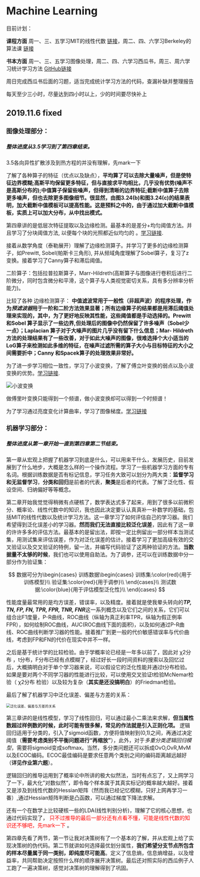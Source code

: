 # Machine Learning

目前计划：

**课程方面** 周一、三、五学习MIT的线性代数 [链接]( https://www.bilibili.com/video/av46288016?p=2 )，周二、四、六学习Berkeley的算法课 [链接]( https://www.youtube.com/watch?v=f7fri6FsvvQ )

**书本方面** 周一、三、五学习图像处理，周二、四、六学习西瓜书，周三、周六学习统计学习方法  [GitHub链接](https://github.com/fengdu78/lihang-code) 

周日完成西瓜书后面的习题，适当完成统计学习方法的代码，查漏补缺并整理报告

每天至少三小时，尽量达到四小时以上，少的时间要尽快补上
		
		
## 2019.11.6 fixed
###  图像处理部分：
##### 整体进度从3.5学习到了第四章结束。

3.5各向异性扩散涉及到热方程的并没有理解，先mark一下

了解了各种算子的特征（优点以及缺点），**平均算了可以去除大量噪声，但是使特征边界模糊;高斯平均保留更多特征，但与直接求平均相比，几乎没有优势(噪声不是高斯分布的);中值算子保留些噪声，但得到清晰的边界特征;截断中值算子去除更多噪声，但也去除更多图像细节。很显然，由图3.24(b)和图3.24(c)的结果表明，加大截断中值模板可以提高性能。这是预料之中的，由于通过加大截断中值模板，实质上可以加大分布，从中找出模式。**

第四章讲的是低层次特征提取以及边缘检测。最基本的是差分+均匀阈值方法。并且学习了分块阈值方法, 以便每个块的光照都近似均匀的 。[学习链接]( https://blog.csdn.net/kk55guang2/article/details/78475414 ).

接着从数学角度（泰勒展开）理解了边缘检测算子。并学习了更多的边缘检测算子，如Prewitt,  Sobel(帕斯卡三角形), 并从频域角度理解了Sobel算子，复习了z变换。接着学习了Canny算子和滞后阈值。

二阶算子：包括拉普拉斯算子，Marr-Hildreth(高斯算子与图像进行卷积后进行二阶微分，同时包含微分和平滑，这个算子与人类视觉密切关系，具有多分辨率分析能力)。

比较了各种 边缘检测算子： **中值滤波常用于一般性（非超声波）的程序处理，作为*预滤波器*用于一阶和二阶方法效果显著；所有边缘算子的结果都是用滞后阈值处理来实现的，其中，为了更好地反映其性能，这些阈值都是手动选择的。Prewitt 和Sobel 算子显示了一些边界,但处理后的图像中仍然保留了许多噪声（Sobel少一点）；Laplacian 算子对于大噪声的图片几乎没有留下什么信息；Mar- Hildreth方法的处理结果有了一些改善，对于如此大噪声的图像，很难选择个大小适当的LoG算子来检测如此多维的特征，在噪声过滤所需的算子大小与目标特征的大小之间需要折中；Canny 和Spacek算子的处理效果非常好。**

为了进一步学习相位一致性，学习了小波变换，了解了傅立叶变换的弱点以及小波变换的优势。[学习链接](https://www.cnblogs.com/jfdwd/p/9249850.html).

![小波变换](https://img-blog.csdn.net/20160705113512598)

做傅里叶变换只能得到一个频谱，做小波变换却可以得到一个时频谱！

为了学习通过亮度变化计算曲率，学习了图像梯度。[学习链接](https://blog.csdn.net/saltriver/article/details/78987096)



### 机器学习部分：

##### 整体进度从第一章开始一直到第四章第二节结束。

第一章从宏观上把握了机器学习到底是什么，可以用来干什么，发展历史，目前发展到了什么地步，大概是怎么样的一个操作流程。学习了一些机器学习方面的专有名词。根据训练数据是否有标记信息，学习任务大致可以划分为两大类：**监督学习和无监督学习**，**分类和回归**是前者的代表，**聚类**是后者的代表。了解了泛化性、假设空间、归纳偏好等等概念。

第二章开始我觉觉得稍微有点硬核了，数学表达式多了起来，用到了很多以前微积分、概率论、线性代数中的知识，我也因此决定要认认真真补一补数学的基础，包括MIT的线性代数以及统计学习方法。这一章学习了如何评估自己的学习器。我们希望得到泛化误差小的学习器。**然而我们无法直接比较泛化误差**，因此有了这一章的许许多多的评估方法。最基本的是留出法，即按一定比例留出一部分样本当测试集，用测试集来评估误差，作为对泛化误差的估计。接着学习了更加高级有效的交叉验证以及交叉验证的特例，留一法，并编写代码验证了这两种验证的方法。**当数据量不太够的时候**，我们也可以使用自助法。为了调参，还可以在训练数据中分一部分作为验证集：


$$
数据可分为\begin{cases}
训练数据\begin{cases}
训练集:\color{red}{用于训练模型}\\
验证集:\color{red}{用于调参}\\
\end{cases}\\
测试数据:\color{blue}{用于评估模型泛化性}\\
\end{cases}
$$


性能度量最常用的是均方误差，错误率，以及精度。接着就是使我晕头转向的***TP, TN, FP, FN, TPR, FPR, TNR, FNR***这一系列概念以及它们之间的关系，它们可以组合出F1度量，P-R曲线，ROC曲线（纵轴为真正利率TPR，纵轴为假正例率FPR），如何绘制ROC曲线，AUC(ROC曲线下面的面积)，以及如何通过P-R曲线、ROC曲线判断学习器的性能。接着推广到更一般的代价敏感错误率与代价曲线，考虑到FP和FN的代价在现实中并不一样。

之后是基于统计学的比较检验。由于学概率论已经是一年多以前了，因此对 χ2分布 ，t分布，F分布已经有点模糊了，经过好长一段时间资料的搜索以及回忆过后，大概搞明白对于单个学习器来说，可以假设它的泛化性能并通过t分布检验。如果是要对两个不同学习器的性能进行比较，可以使用交叉验证t检验McNemar检验（ χ2分布 检验）以及较为复杂（**其实是还没搞明白**）的Friedman检验。

最后了解了机器学习中泛化误差、偏差与方差的关系：

<img src="https://img-blog.csdn.net/20170607091627872?watermark/2/text/aHR0cDovL2Jsb2cuY3Nkbi5uZXQvenhkMTc1NDc3MTQ2NQ==/font/5a6L5L2T/fontsize/400/fill/I0JBQkFCMA==/dissolve/70/gravity/Center" alt="泛化误差、偏差与方差的关系" style="zoom:67%;" />

第三章讲的是线性模型，学习了线性回归，可以通过最小二乘法来求解，**但当属性数超过样例数的时候，此时可能有很多解，常见的作法就是引入正则化项。** 逻辑回归适用于分类的，引入了sigmoid函数，方便将值映射到(0,1)之间，再通过决定阈值（**需要考虑类别不平衡问题进行“再缩放”**），此外，对于*多重分类逻辑回归模型*，需要将sigmoid变成softmax。当然，多分类问题还可以拆成OvO,OvR,MvM以及ECOC编码。ECOC最佳编码是要求任意两个类别之间的编码距离越远越好（**详见作业第六题**）。

逻辑回归的推导运用到了概率论中所讲的极大似然法，当时有点忘了，又上网学习了一下，最大化”对数似然“，即令每个样本属于其真实标记的概率越大越好。接着又是涉及到线性代数的Hessian矩阵（然而我已经记忆模糊，只好上网再学习一番）,通过Hessian矩阵判断是凸函数，可以通过梯度下降法求解。

还有一个在数学上比较硬核一些的LDA(线性判别分析)，理解了它的核心思想，也通过代码实现了， <font color=#FF0000 >只不过推导的最后一部分还有点看不懂，可能是线性代数的知识还不够吧，先mark一下</font> 。



第四章先看了两节，第一节让我对决策树有了一个基本的了解，并从宏观上给了实现决策树的伪代码。第二节就讲如何选择最优划分属性，**我们希望分支节点所包含的样本尽量属于同一类别，即纯度尽可能高**。定义了信息熵，信息熵增益，以及增益率，共同帮助决定按照什么样的顺序展开决策树。最后还对照实际的西瓜例子人工跑了一遍决策树，感觉对决策树的理解得到了巩固。

